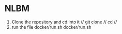 # NLBM
1. Clone the repository and cd into it //
  git clone //
  cd  //
2. run the file docker/run.sh
  docker/run.sh
